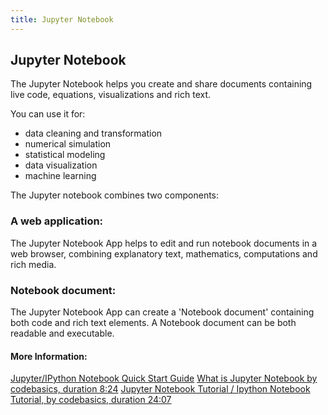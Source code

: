 ```yaml
---
title: Jupyter Notebook
---
```

## Jupyter Notebook

The Jupyter Notebook helps you create and share documents containing live code, equations, visualizations and rich text.   
 
You can use it for:
* data cleaning and transformation
* numerical simulation
* statistical modeling
* data visualization
* machine learning

The Jupyter notebook combines two components:

### A web application:  

The Jupyter Notebook App helps to edit and run notebook documents in a web browser,  combining explanatory text, mathematics, computations and rich media.

### Notebook document:

The Jupyter Notebook App can create a 'Notebook document' containing both code and rich text elements. A Notebook document can be both readable and executable.

#### More Information:
[Jupyter/IPython Notebook Quick Start Guide](http://jupyter-notebook-beginner-guide.readthedocs.io/en/latest/what_is_jupyter.html)
[What is Jupyter Notebook by codebasics, duration 8:24](https://www.youtube.com/watch?v=q_BzsPxwLOE)
[Jupyter Notebook Tutorial / Ipython Notebook Tutorial, by codebasics, duration 24:07](https://www.youtube.com/watch?v=EEEZX_0FMEc)
